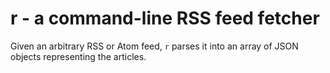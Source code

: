 # r - a command-line RSS feed fetcher

Given an arbitrary RSS or Atom feed, `r` parses it into an array of JSON objects representing the articles.
